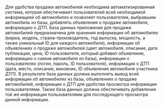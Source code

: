 Для удобства продажи автомобилей необходима автоматизированная 
система, которая обеспечивает пользователей всей необходимой информацией 
об автомобилях и позволяет пользователям, выбравшим автомобиль из базы,
добавлять объявления о продаже автомобиля, информацию о ДТП.
База данных приложения для продажи автомобилей предназначена для 
хранения информации об автомобилях (марка, модель, страна-производитель, 
год выпуска, мощность, а также уникальный ID для каждого автомобиля), 
информации об объявлениях о продаже автомобилей (цвет автомобиля, 
описание, дата публикации, цена, ID пользователя, который добавил 
объявление, информацию о самом автомобиле из базы), информации о 
пользователях (логин, пароль, ID пользователя), информации о ДТП (дата, 
место, описание, виновник, ID объявления автомобиля участника ДТП).
В результате база данных должна выполнять вывод всей информации об 
автомобилях из базы, объявлениях о продаже автомобилей, информации о 
ДТП для удобства просмотра информации пользователями. Также база 
данных должна обеспечивать добавление той же информации пользователями
для последующего просмотра данной информации.


